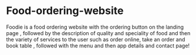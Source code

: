 # Food-ordering-website

Foodie is a food ordering website with the ordering button on the landing page , followed by the description of quality and speciality of food and then the variety of services to the user such as  order online, take an order and book table , followed with the menu and then app details and contact page!

